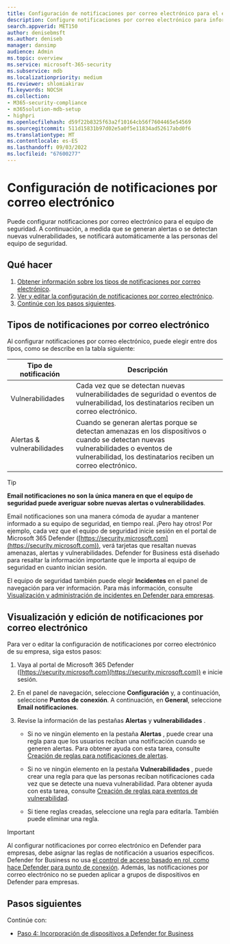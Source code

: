 ```yaml
---
title: Configuración de notificaciones por correo electrónico para el equipo de seguridad
description: Configure notificaciones por correo electrónico para informar al equipo de seguridad sobre alertas y vulnerabilidades en Defender for Business.
search.appverid: MET150
author: denisebmsft
ms.author: deniseb
manager: dansimp
audience: Admin
ms.topic: overview
ms.service: microsoft-365-security
ms.subservice: mdb
ms.localizationpriority: medium
ms.reviewer: shlomiakirav
f1.keywords: NOCSH
ms.collection:
- M365-security-compliance
- m365solution-mdb-setup
- highpri
ms.openlocfilehash: d59f22b8325f63a2f10164cb56f7604465e54569
ms.sourcegitcommit: 511d15831b97d02e5a0f5e11834ad52617abd0f6
ms.translationtype: MT
ms.contentlocale: es-ES
ms.lasthandoff: 09/03/2022
ms.locfileid: "67600277"
---
```

# <a name="set-up-email-notifications"></a>Configuración de notificaciones por correo electrónico

Puede configurar notificaciones por correo electrónico para el equipo de seguridad. A continuación, a medida que se generan alertas o se detectan nuevas vulnerabilidades, se notificará automáticamente a las personas del equipo de seguridad. 

## <a name="what-to-do"></a>Qué hacer

1. [Obtener información sobre los tipos de notificaciones por correo electrónico](#types-of-email-notifications).
2. [Ver y editar la configuración de notificaciones por correo electrónico](#view-and-edit-email-notifications).
3. [Continúe con los pasos siguientes](#next-steps).

## <a name="types-of-email-notifications"></a>Tipos de notificaciones por correo electrónico

Al configurar notificaciones por correo electrónico, puede elegir entre dos tipos, como se describe en la tabla siguiente:

| Tipo de notificación  | Descripción  |
|---------|---------|
| Vulnerabilidades  | Cada vez que se detectan nuevas vulnerabilidades de seguridad o eventos de vulnerabilidad, los destinatarios reciben un correo electrónico. |
| Alertas & vulnerabilidades  | Cuando se generan alertas porque se detectan amenazas en los dispositivos o cuando se detectan nuevas vulnerabilidades o eventos de vulnerabilidad, los destinatarios reciben un correo electrónico. |

> [!TIP]
> **Email notificaciones no son la única manera en que el equipo de seguridad puede averiguar sobre nuevas alertas o vulnerabilidades**.
> 
> Email notificaciones son una manera cómoda de ayudar a mantener informado a su equipo de seguridad, en tiempo real. ¡Pero hay otros! Por ejemplo, cada vez que el equipo de seguridad inicie sesión en el portal de Microsoft 365 Defender ([https://security.microsoft.com](https://security.microsoft.com)), verá tarjetas que resaltan nuevas amenazas, alertas y vulnerabilidades. Defender for Business está diseñado para resaltar la información importante que le importa al equipo de seguridad en cuanto inician sesión.
> 
> El equipo de seguridad también puede elegir **Incidentes** en el panel de navegación para ver información. Para más información, consulte [Visualización y administración de incidentes en Defender para empresas](mdb-view-manage-incidents.md).

## <a name="view-and-edit-email-notifications"></a>Visualización y edición de notificaciones por correo electrónico

Para ver o editar la configuración de notificaciones por correo electrónico de su empresa, siga estos pasos:

1. Vaya al portal de Microsoft 365 Defender ([https://security.microsoft.com](https://security.microsoft.com)) e inicie sesión.

2. En el panel de navegación, seleccione **Configuración** y, a continuación, seleccione **Puntos de conexión**. A continuación, en **General**, seleccione **Email notificaciones**. 

3. Revise la información de las pestañas **Alertas** y **vulnerabilidades** .

   - Si no ve ningún elemento en la pestaña **Alertas** , puede crear una regla para que los usuarios reciban una notificación cuando se generen alertas. Para obtener ayuda con esta tarea, consulte [Creación de reglas para notificaciones de alertas](../defender-endpoint/configure-email-notifications.md).

   - Si no ve ningún elemento en la pestaña **Vulnerabilidades** , puede crear una regla para que las personas reciban notificaciones cada vez que se detecte una nueva vulnerabilidad. Para obtener ayuda con esta tarea, consulte [Creación de reglas para eventos de vulnerabilidad](../defender-endpoint/configure-vulnerability-email-notifications.md).

   - Si tiene reglas creadas, seleccione una regla para editarla. También puede eliminar una regla. 

> [!IMPORTANT]
> Al configurar notificaciones por correo electrónico en Defender para empresas, debe asignar las reglas de notificación a usuarios específicos. Defender for Business no usa [el control de acceso basado en rol, como hace Defender para punto de conexión](../defender-endpoint/rbac.md). Además, las notificaciones por correo electrónico no se pueden aplicar a grupos de dispositivos en Defender para empresas. 

## <a name="next-steps"></a>Pasos siguientes

Continúe con:

- [Paso 4: Incorporación de dispositivos a Defender for Business](mdb-onboard-devices.md)
